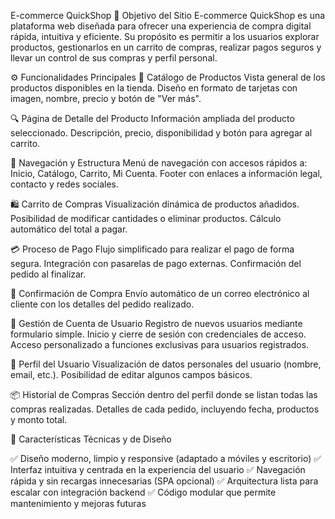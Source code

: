 E-commerce QuickShop
🎯 Objetivo del Sitio
E-commerce QuickShop es una plataforma web diseñada para ofrecer una experiencia de compra digital rápida, intuitiva y eficiente. Su propósito es permitir a los usuarios explorar productos, gestionarlos en un carrito de compras, realizar pagos seguros y llevar un control de sus compras y perfil personal.

⚙️ Funcionalidades Principales
🛒 Catálogo de Productos
      Vista general de los productos disponibles en la tienda.
      Diseño en formato de tarjetas con imagen, nombre, precio y botón de "Ver más".

🔍 Página de Detalle del Producto
      Información ampliada del producto seleccionado.
      Descripción, precio, disponibilidad y botón para agregar al carrito.

🧭 Navegación y Estructura
    Menú de navegación con accesos rápidos a: Inicio, Catálogo, Carrito, Mi Cuenta.
    Footer con enlaces a información legal, contacto y redes sociales.

🛍️ Carrito de Compras
    Visualización dinámica de productos añadidos.
    Posibilidad de modificar cantidades o eliminar productos.
    Cálculo automático del total a pagar.

💳 Proceso de Pago
    Flujo simplificado para realizar el pago de forma segura.
    Integración con pasarelas de pago externas.
    Confirmación del pedido al finalizar.

📧 Confirmación de Compra
    Envío automático de un correo electrónico al cliente con los detalles del pedido realizado.

🔐 Gestión de Cuenta de Usuario
    Registro de nuevos usuarios mediante formulario simple.
    Inicio y cierre de sesión con credenciales de acceso.
    Acceso personalizado a funciones exclusivas para usuarios registrados.

👤 Perfil del Usuario
    Visualización de datos personales del usuario (nombre, email, etc.).
    Posibilidad de editar algunos campos básicos.

📦 Historial de Compras
    Sección dentro del perfil donde se listan todas las compras realizadas.
    Detalles de cada pedido, incluyendo fecha, productos y monto total.

🧩 Características Técnicas y de Diseño

  ✅ Diseño moderno, limpio y responsive (adaptado a móviles y escritorio)
  ✅ Interfaz intuitiva y centrada en la experiencia del usuario
  ✅ Navegación rápida y sin recargas innecesarias (SPA opcional)
  ✅ Arquitectura lista para escalar con integración backend
  ✅ Código modular que permite mantenimiento y mejoras futuras

